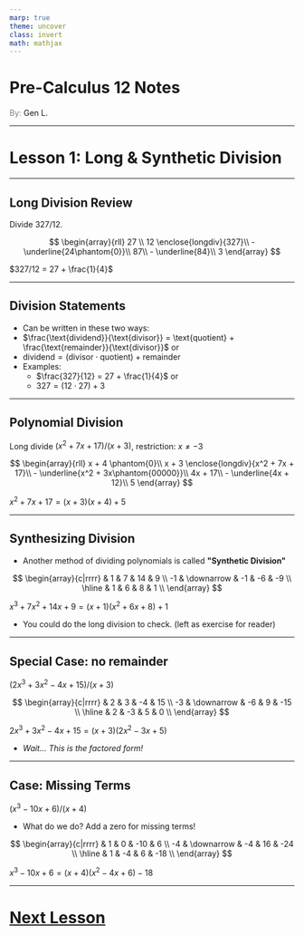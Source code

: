 ```yaml
---
marp: true
theme: uncover
class: invert
math: mathjax
---
```


# <!--fit--> Pre-Calculus 12 Notes
<span style="color:grey">By:</span> Gen L.

<!--_footer: In partnership with Hyperion University, 2024-->

---

# Lesson 1: Long & Synthetic Division

---

<!--paginate: true-->

## Long Division Review

Divide $327 / 12$.

$$
    \begin{array}{rll}
        27 \\
        12 \enclose{longdiv}{327}\\
        - \underline{24\phantom{0}}\\
        87\\
        - \underline{84}\\
        3
    \end{array}
$$

$327/12 = 27 + \frac{1}{4}$

---

## Division Statements

* Can be written in these two ways:
* $\frac{\text{dividend}}{\text{divisor}} = \text{quotient} + \frac{\text{remainder}}{\text{divisor}}$ or
* $\text{dividend} = (\text{divisor} \cdot \text{quotient}) + \text{remainder}$
* Examples:
    * $\frac{327}{12} = 27 + \frac{1}{4}$ or
    * $327 = (12 \cdot 27) + 3$

---

## Polynomial Division

Long divide $(x^2 + 7x + 17) / (x + 3)$, restriction: $x \neq -3$

$$
    \begin{array}{rll}
        x + 4 \phantom{0}\\
        x + 3 \enclose{longdiv}{x^2 + 7x + 17}\\
        - \underline{x^2 + 3x\phantom{00000}}\\
        4x + 17\\
        - \underline{4x + 12}\\
        5
    \end{array}
$$

$x^2 + 7x + 17 = (x + 3)(x + 4) + 5$

---

## Synthesizing Division

* Another method of dividing polynomials is called **"Synthetic Division"**

$$
    \begin{array}{c|rrrr}
        & 1 & 7 & 14 & 9 \\
        -1 & \downarrow & -1 & -6 & -9 \\
        \hline
        & 1 & 6 & 8 & 1 \\
    \end{array}
$$

$x^3 + 7x^2 + 14x + 9 = (x + 1)(x^2 + 6x + 8) + 1$

* You could do the long division to check.
$(\text{left as exercise for reader})$

---

## Special Case: no remainder

$(2x^3 + 3x^2 - 4x + 15) / (x + 3)$

$$
    \begin{array}{c|rrrr}
        & 2 & 3 & -4 & 15 \\
        -3 & \downarrow & -6 & 9 & -15 \\
        \hline
        & 2 & -3 & 5 & 0 \\
    \end{array}
$$

$2x^3 + 3x^2 - 4x + 15 = (x + 3)(2x^2 - 3x + 5)$

* *Wait... This is the factored form!*

---

## Case: Missing Terms

$(x^3 - 10x + 6) / (x + 4)$

* What do we do? Add a zero for missing terms!

$$
    \begin{array}{c|rrrr}
        & 1 & 0 & -10 & 6 \\
        -4 & \downarrow & -4 & 16 & -24 \\
        \hline
        & 1 & -4 & 6 & -18 \\
    \end{array}
$$

$x^3 - 10x + 6 = (x + 4)(x^2 - 4x + 6) - 18$

---

# [Next Lesson](Lesson%202.html)
